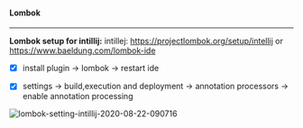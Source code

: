 #### Lombok

----------------------------------------------------------------------------------------------------------

**Lombok setup for intillij:**
intillej: https://projectlombok.org/setup/intellij or https://www.baeldung.com/lombok-ide

- [x] install plugin -> lombok -> restart ide

- [x] settings -> build,execution and deployment -> annotation processors -> enable annotation processing

  

![lombok-setting-intillij-2020-08-22-090716](C:\Users\Admin\Pictures\lombok-setting-intillij-2020-08-22-090716.png)
